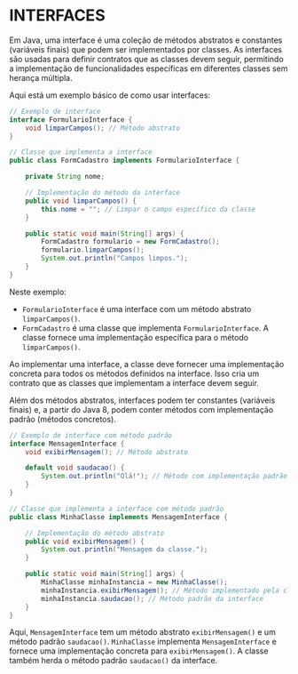 # INTERFACES
Em Java, uma interface é uma coleção de métodos abstratos e constantes (variáveis finais) que podem ser implementados por classes. As interfaces são usadas para definir contratos que as classes devem seguir, permitindo a implementação de funcionalidades específicas em diferentes classes sem herança múltipla.

Aqui está um exemplo básico de como usar interfaces:

```java
// Exemplo de interface
interface FormularioInterface {
    void limparCampos(); // Método abstrato
}

// Classe que implementa a interface
public class FormCadastro implements FormularioInterface {

    private String nome;

    // Implementação do método da interface
    public void limparCampos() {
        this.nome = ""; // Limpar o campo específico da classe
    }

    public static void main(String[] args) {
        FormCadastro formulario = new FormCadastro();
        formulario.limparCampos();
        System.out.println("Campos limpos.");
    }
}
```

Neste exemplo:

- `FormularioInterface` é uma interface com um método abstrato `limparCampos()`.
- `FormCadastro` é uma classe que implementa `FormularioInterface`. A classe fornece uma implementação específica para o método `limparCampos()`.

Ao implementar uma interface, a classe deve fornecer uma implementação concreta para todos os métodos definidos na interface. Isso cria um contrato que as classes que implementam a interface devem seguir.

Além dos métodos abstratos, interfaces podem ter constantes (variáveis finais) e, a partir do Java 8, podem conter métodos com implementação padrão (métodos concretos).

```java
// Exemplo de interface com método padrão
interface MensagemInterface {
    void exibirMensagem(); // Método abstrato

    default void saudacao() {
        System.out.println("Olá!"); // Método com implementação padrão
    }
}

// Classe que implementa a interface com método padrão
public class MinhaClasse implements MensagemInterface {

    // Implementação do método abstrato
    public void exibirMensagem() {
        System.out.println("Mensagem da classe.");
    }

    public static void main(String[] args) {
        MinhaClasse minhaInstancia = new MinhaClasse();
        minhaInstancia.exibirMensagem(); // Método implementado pela classe
        minhaInstancia.saudacao(); // Método padrão da interface
    }
}
```

Aqui, `MensagemInterface` tem um método abstrato `exibirMensagem()` e um método padrão `saudacao()`. `MinhaClasse` implementa `MensagemInterface` e fornece uma implementação concreta para `exibirMensagem()`. A classe também herda o método padrão `saudacao()` da interface.